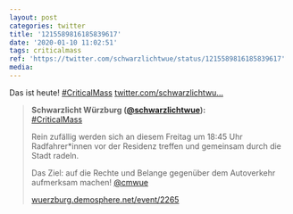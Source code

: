 ```yaml
---
layout: post
categories: twitter
title: '1215589816185839617'
date: '2020-01-10 11:02:51'
tags: criticalmass
ref: 'https://twitter.com/schwarzlichtwue/status/1215589816185839617'
media:
---
```

Das ist heute! [#CriticalMass](/t/criticalmass) [twitter.com/schwarzlichtwu…](https://twitter.com/schwarzlichtwue/status/1215023344589955073)
> <b>Schwarzlicht Würzburg ([@schwarzlichtwue](https://twitter.com/schwarzlichtwue)):</b>  
>[#CriticalMass](/t/criticalmass)  
>  
>  
>  
>Rein zufällig werden sich an diesem Freitag um 18:45 Uhr Radfahrer\*innen vor der Residenz treffen und gemeinsam durch die Stadt radeln.  
>  
>  
>  
>Das Ziel: auf die Rechte und Belange gegenüber dem Autoverkehr aufmerksam machen! [@cmwue](https://twitter.com/cmwue)  
>  
>  
>  
>[wuerzburg.demosphere.net/event/2265](https://wuerzburg.demosphere.net/event/2265)  

